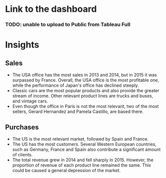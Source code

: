 # Link to the dashboard

### TODO: unable to upload to Public from Tableau Full


# Insights

## Sales

- The USA office has the most sales in 2013 and 2014, but in 2015 it was surpassed by France. Overall, the USA office is the most profitable one, while the performance of Japan's office has declined steeply.
- Classic cars are the most popular products and also provide the greater stream of income. Other relevant product lines are trucks and buses, and vintage cars.
-  Even though the office in Paris is not the most relevant, two of the most sellers, Gerard Hernandez and Pamela Castillo, are based there.

## Purchases

- The US is the most relevant market, followed by Spain and France.
- The US has the most customers. Several Western European countries, such as Germany, France and Spain also contribute a significant amount of clients.
- The total revenue grew in 2014 and fell sharply in 2015. However, the proportion of revenue of each product line remained the same. This could be caused a general depression of the market.